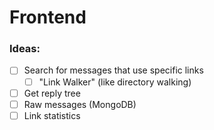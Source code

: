 # Frontend

### Ideas:
- [ ] Search for messages that use specific links
  - [ ] "Link Walker" (like directory walking)
- [ ] Get reply tree
- [ ] Raw messages (MongoDB)
- [ ] Link statistics
